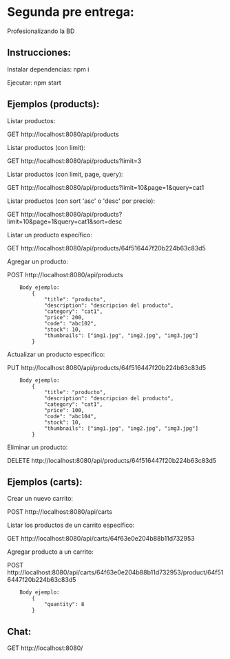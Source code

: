 # Segunda pre entrega:

Profesionalizando la BD

## Instrucciones:

Instalar dependencias: npm i

Ejecutar: npm start

## Ejemplos (products):

Listar productos:

GET http://localhost:8080/api/products

Listar productos (con limit):

GET http://localhost:8080/api/products?limit=3

Listar productos (con limit, page, query):

GET http://localhost:8080/api/products?limit=10&page=1&query=cat1

Listar productos (con sort 'asc' o 'desc' por precio):

GET http://localhost:8080/api/products?limit=10&page=1&query=cat1&sort=desc

Listar un producto específico:

GET http://localhost:8080/api/products/64f516447f20b224b63c83d5

Agregar un producto:

POST http://localhost:8080/api/products

        Body ejemplo:
            {
                "title": "producto",
                "description": "descripcion del producto",
                "category": "cat1",
                "price": 200,
                "code": "abc102",
                "stock": 10,
                "thumbnails": ["img1.jpg", "img2.jpg", "img3.jpg"]
            }

Actualizar un producto específico:

PUT http://localhost:8080/api/products/64f516447f20b224b63c83d5

        Body ejemplo:
            {
                "title": "producto",
                "description": "descripcion del producto",
                "category": "cat1",
                "price": 100,
                "code": "abc104",
                "stock": 10,
                "thumbnails": ["img1.jpg", "img2.jpg", "img3.jpg"]
            }

Eliminar un producto:

DELETE http://localhost:8080/api/products/64f516447f20b224b63c83d5

## Ejemplos (carts):

Crear un nuevo carrito:

POST http://localhost:8080/api/carts

Listar los productos de un carrito específico:

GET http://localhost:8080/api/carts/64f63e0e204b88b11d732953

Agregar producto a un carrito:

POST http://localhost:8080/api/carts/64f63e0e204b88b11d732953/product/64f516447f20b224b63c83d5

        Body ejemplo:
            {
                "quantity": 8
            }

## Chat:

GET http://localhost:8080/
